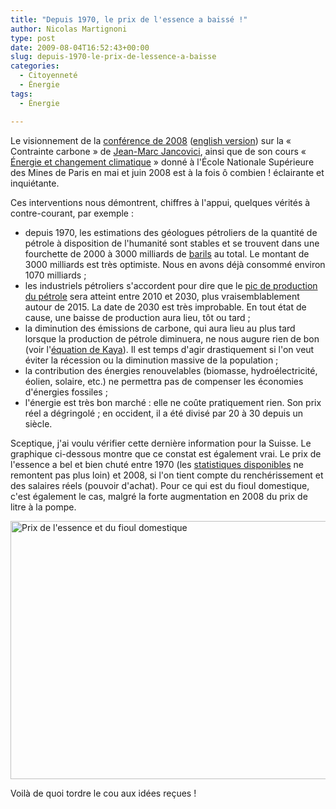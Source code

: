 ```yaml
---
title: "Depuis 1970, le prix de l'essence a baissé !"
author: Nicolas Martignoni
type: post
date: 2009-08-04T16:52:43+00:00
slug: depuis-1970-le-prix-de-lessence-a-baisse
categories:
  - Citoyenneté
  - Énergie
tags:
  - Énergie

---
```

Le visionnement de la <a href="http://storage02.brainsonic.com/customers2/entrecom/20080227_Spie/session_1_fr_new/files/index.html" target="_blank">conférence de 2008</a> (<a href="http://storage02.brainsonic.com/customers2/entrecom/20080227_Spie/session_1_uk_new/files/index.html" target="_blank">english version</a>) sur la « Contrainte carbone » de [Jean-Marc Jancovici][1], ainsi que de son cours « <a href="http://www.ensmp.fr/ingenieurcivil/SitesIC/Balado/Climat_som.html" target="_blank">Énergie et changement climatique</a> » donné à l'École Nationale Supérieure des Mines de Paris en mai et juin 2008 est à la fois ô combien ! éclairante et inquiétante.

Ces interventions nous démontrent, chiffres à l'appui, quelques vérités à contre-courant, par exemple :

  * depuis 1970, les estimations des géologues pétroliers de la quantité de pétrole à disposition de l'humanité sont stables et se trouvent dans une fourchette de 2000 à 3000 milliards de [barils][2] au total. Le montant de 3000 milliards est très optimiste. Nous en avons déjà consommé environ 1070 milliards ;
  * les industriels pétroliers s'accordent pour dire que le [pic de production du pétrole][3] sera atteint entre 2010 et 2030, plus vraisemblablement autour de 2015. La date de 2030 est très improbable. En tout état de cause, une baisse de production aura lieu, tôt ou tard ;
  * la diminution des émissions de carbone, qui aura lieu au plus tard lorsque la production de pétrole diminuera, ne nous augure rien de bon (voir l'[équation de Kaya][4]). Il est temps d'agir drastiquement si l'on veut éviter la récession ou la diminution massive de la population ;
  * la contribution des énergies renouvelables (biomasse, hydroélectricité, éolien, solaire, etc.) ne permettra pas de compenser les économies d'énergies fossiles ;
  * l'énergie est très bon marché : elle ne coûte pratiquement rien. Son prix réel a dégringolé ; en occident, il a été divisé par 20 à 30 depuis un siècle.

Sceptique, j'ai voulu vérifier cette dernière information pour la Suisse. Le graphique ci-dessous montre que ce constat est également vrai. Le prix de l'essence a bel et bien chuté entre 1970 (les [statistiques disponibles][5] ne remontent pas plus loin) et 2008, si l'on tient compte du renchérissement et des salaires réels (pouvoir d'achat). Pour ce qui est du fioul domestique, c'est également le cas, malgré la forte augmentation en 2008 du prix de litre à la pompe.

<img class="alignnone size-full wp-image-229" title="Prix de l'essence et du fioul domestique" src="https://blog.martignoni.net/wp-content/uploads/2009/08/ComparaisonPrixEssence.png" alt="Prix de l'essence et du fioul domestique" width="600" height="413" srcset="https://blog.martignoni.net/wp-content/uploads/2009/08/ComparaisonPrixEssence.png 600w, https://blog.martignoni.net/wp-content/uploads/2009/08/ComparaisonPrixEssence-300x206.png 300w" sizes="(max-width: 600px) 100vw, 600px" />

Voilà de quoi tordre le cou aux idées reçues !

 [1]: http://www.manicore.com/
 [2]: http://fr.wikipedia.org/wiki/Baril
 [3]: http://www.manicore.com/documentation/pic.html
 [4]: http://fr.wikipedia.org/wiki/%C3%89quation_de_Kaya
 [5]: http://www.bfs.admin.ch/bfs/portal/fr/index/themen/05/01/keyw.html